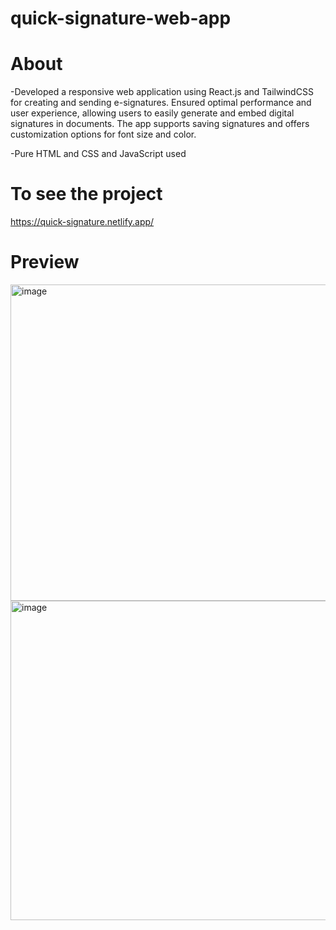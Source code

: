 ﻿# quick-signature-web-app

# About

-Developed a responsive web application using React.js and TailwindCSS for creating and sending e-signatures. Ensured optimal performance and user experience, allowing users to easily generate and embed digital signatures in documents.
The app supports saving signatures and offers customization options for font size and color.

-Pure HTML and CSS and JavaScript used

# To see the project

https://quick-signature.netlify.app/

# Preview

<img width="506" alt="image" src="https://github.com/123Akshat/quick-signature-web-app/assets/103346687/68b4a451-2d00-49bb-a2d0-9bb54a8d74b7">

<img width="511" alt="image" src="https://github.com/123Akshat/quick-signature-web-app/assets/103346687/e5b35661-fd1e-43f0-a379-1d8dd49f69f7">

